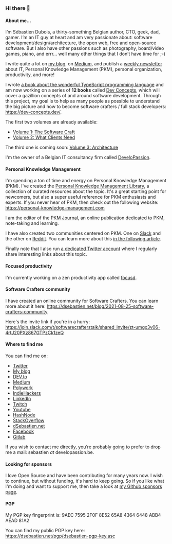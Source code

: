 ### Hi there 👋

#### About me...

I’m Sébastien Dubois, a thirty-something Belgian author, CTO, geek, dad, gamer. I’m an IT guy at heart and am very passionate about: software development/design/architecture, the open web, free and open-source software. But I also have other passions such as photography, board/video games, piano, and errr… well many other things that I don’t have time for ;-)

I write quite a lot on [my blog](https://dsebastien.net), on [Medium](https://dsebastien.medium.com), and publish a [weekly newsletter](https://newsletter.dsebastien.net) about IT, Personal Knowledge Management (PKM), personal organization, productivity, and more!

I wrote [a book about the wonderful TypeScript programming language](https://www.amazon.com/Learn-TypeScript-Building-Applications-understanding/dp/1789615860/) and am now working on a series of **12 books** called [Dev Concepts](https://dev-concepts.dev), which will cover a gazillion concepts of and around software development. Through this project, my goal is to help as many people as possible to understand the big picture and how to become software crafters / full stack developers: https://dev-concepts.dev/.

The first two volumes are already available:

* [Volume 1: The Software Craft](https://developassion.gumroad.com/l/DevConcepts-Volume-01-SoftwareCraft)
* [Volume 2: What Clients Need](https://developassion.gumroad.com/l/DevConcepts-Volume-02-WhatClientsNeed)

The third one is coming soon: [Volume 3: Architecture](https://developassion.gumroad.com/l/DevConcepts-Volume-03-Architecture)

I'm the owner of a Belgian IT consultancy firm called [DeveloPassion](https://www.developassion.be/).

#### Personal Knowledge Management
I'm spending a ton of time and energy on Personal Knowledge Management (PKM). I've created the [Personal Knowledge Management Library](https://developassion.gumroad.com/l/PersonalKnowledgeManagementLibrary), a collection of curated resources about the topic. It's a great starting point for newcomers, but also a super useful reference for PKM enthusiasts and experts. If you never hear of PKM, then check out the following website: https://personal-knowledge-management.com

I am the editor of the [PKM Journal](https://pkmjournal.com/), an online publication dedicated to PKM, note-taking and learning.

I have also created two communities centered on PKM. One on [Slack](https://dsebastien.net/pkm-community) and the other on [Reddit](https://www.reddit.com/r/PersonalKnowledgeMgmt/). You can learn more about this [in the following article](https://dsebastien.net/blog/2021-11-12-personal-knowledge-management-community).

Finally note that I also run [a dedicated Twitter account](https://twitter.com/PkmDaily) where I regularly share interesting links about this topic.

#### Focused productivity
I'm currently working on a zen productivity app called [focusd](https://focusd.app).

#### Software Crafters community

I have created an online community for Software Crafters.
You can learn more about it here: https://dsebastien.net/blog/2021-08-25-software-crafters-community

Here's the invite link if you're in a hurry: https://join.slack.com/t/softwarecrafterstalk/shared_invite/zt-umgx3v06-4rtJ20PXz867GTPzCk1zeQ

#### Where to find me
You can find me on:
* [Twitter](https://twitter.com/dsebastien)
* [My blog](https://dsebastien.net)
* [DEV.to](https://dev.to/dsebastien)
* [Medium](http://dsebastien.medium.com/)
* [Polywork](https://updates.dsebastien.net/)
* [IndieHackers](https://www.indiehackers.com/dSebastien)
* [LinkedIn](https://www.linkedin.com/in/sebastiend)
* [Twitch](https://www.twitch.tv/dsebastien)
* [Youtube](https://www.youtube.com/channel/UCz0x-VJhvKwV-PK3E_i5G1w)
* [HashNode](https://dsebastien.hashnode.dev/)
* [StackOverflow](https://stackoverflow.com/users/226630/dsebastien)
* [dSebastien.net](https://www.dsebastien.net/)
* [Facebook](https://www.facebook.com/trankill)
* [Gitlab](https://gitlab.com/dsebastien)

If you wish to contact me directly, you’re probably going to prefer to drop me a mail: sebastien _at_ developassion.be.

#### Looking for sponsors
I love Open Source and have been contributing for many years now. I wish to continue, but without funding, it's hard to keep going. So if you like what I'm doing and want to support me, then take a look at [my Github sponsors page](https://github.com/sponsors/dsebastien).

#### PGP
My PGP key fingerprint is: 9AEC 7595 2F0F 8E52 65A8  4364 6448 ABB4 AEAD 81A2

You can find my public PGP key here: https://dsebastien.net/pgp/dsebastien-pgp-key.asc
